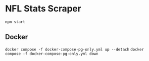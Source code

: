 # NFL Stats Scraper 

`npm start`

## Docker
`docker compose -f docker-compose-pg-only.yml up --detach`
`docker compose -f docker-compose-pg-only.yml down`